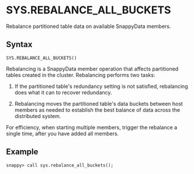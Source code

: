 # SYS.REBALANCE_ALL_BUCKETS

Rebalance partitioned table data on available SnappyData members.

## Syntax

``` pre
SYS.REBALANCE_ALL_BUCKETS()
```

Rebalancing is a SnappyData member operation that affects partitioned tables created in the cluster. Rebalancing performs two tasks:

1.  If the partitioned table's redundancy setting is not satisfied, rebalancing does what it can to recover redundancy. <!-- See <mark>RowStore Link - To be confirmed [Making a Partitioned Table Highly Available](http://rowstore.docs.snappydata.io/docs/data_management/partitioning-ha.html)</mark>.-->

2.  Rebalancing moves the partitioned table's data buckets between host members as needed to establish the best balance of data across the distributed system.

For efficiency, when starting multiple members, trigger the rebalance a single time, after you have added all members.
<!--
<mark>[Rebalancing Partitioned Data on SnappyData Members](http://rowstore.docs.snappydata.io/docs/data_management/rebalancing_pr_data.html) </mark> provides additional information about the rebalancing operation.-->

## Example

``` pre
snappy> call sys.rebalance_all_buckets();
```


